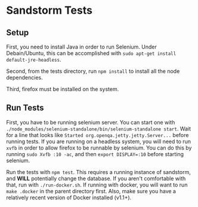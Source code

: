 # Sandstorm Tests

## Setup

First, you need to install Java in order to run Selenium. Under Debain/Ubuntu, this can be
accomplished with `sudo apt-get install default-jre-headless`.

Second, from the tests directory, run `npm install` to install all the node dependencies.

Third, firefox must be installed on the system.

## Run Tests

First, you have to be running selenium server. You can start one with
`./node_modules/selenium-standalone/bin/selenium-standalone start`. Wait for a line that looks like
`Started org.openqa.jetty.jetty.Server...` before running tests. If you are running on a headless
system, you will need to run `xvfb` in order to allow firefox to be runnable by selenium. You can do
this by running `sudo Xvfb :10 -ac`, and then `export DISPLAY=:10` before starting selenium.

Run the tests with `npm test`. This requires a running instance of sandstorm, and **WILL**
potentially change the database. If you aren't comfortable with that, run with `./run-docker.sh`. If
running with docker, you will want to run `make .docker` in the parent directory first. Also, make
sure you have a relatively recent version of Docker installed (v1.1+).
